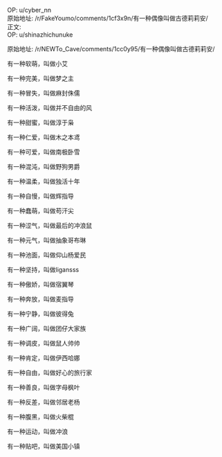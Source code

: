 
OP: u/cyber_nn  
原始地址: /r/FakeYoumo/comments/1cf3x9n/有一种偶像叫做古德莉莉安/  
正文:  
OP: u/shinazhichunuke  

 原始地址: /r/NEWTo_Cave/comments/1cc0y95/有一种偶像叫做古德莉莉安/  

有一种软萌，叫做小艾

有一种完美，叫做梦之主

有一种冒失，叫做麻封侏儒

有一种活泼，叫做并不自由的风

有一种甜蜜，叫做淳于枭

有一种仁爱，叫做木之本鸢

有一种可爱，叫做南极卧雪

有一种混沌，叫做野狗男爵

有一种温柔，叫做独活十年

有一种自慢，叫做辉指导

有一种蠢萌，叫做苟汗尖

有一种涩气，叫做最后的冲浪鼠

有一种元气，叫做抽象哥布琳

有一种池面，叫做仰山杨爱民

有一种坚持，叫做ligansss

有一种傲娇，叫做宿翼琴

有一种奔放，叫做麦指导

有一种宁静，叫做彼得兔 

有一种广阔，叫做团仔大家族

有一种调皮，叫做鼠人帅帅

有一种肯定，叫做伊西哈娜

有一种自由，叫做好心的旅行家

有一种善良，叫做字母枫叶

有一种反差，叫做邻居老杨

有一种腹黑，叫做火柴棍

有一种运动，叫做冲浪

有一种贴吧，叫做美国小镇
